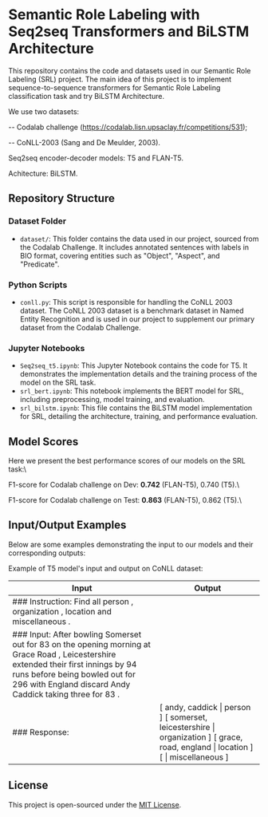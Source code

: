 # Semantic Role Labeling with Seq2seq Transformers and BiLSTM Architecture
This repository contains the code and datasets used in our Semantic Role Labeling (SRL) project. The main idea of this project is to implement sequence-to-sequence transformers for Semantic Role Labeling classification task and try BiLSTM Architecture.

We use two datasets:

-- Codalab challenge (https://codalab.lisn.upsaclay.fr/competitions/531);

-- CoNLL-2003 (Sang and De Meulder, 2003).

Seq2seq encoder-decoder models: T5 and FLAN-T5.

Achitecture: BiLSTM.


## Repository Structure

### Dataset Folder
- `dataset/`: This folder contains the data used in our project, sourced from the Codalab Challenge. It includes annotated sentences with labels in BIO format, covering entities such as "Object", "Aspect", and "Predicate".

### Python Scripts
- `conll.py`: This script is responsible for handling the CoNLL 2003 dataset. The CoNLL 2003 dataset is a benchmark dataset in Named Entity Recognition and is used in our project to supplement our primary dataset from the Codalab Challenge.

### Jupyter Notebooks
- `Seq2seq_t5.ipynb`: This Jupyter Notebook contains the code for T5. It demonstrates the implementation details and the training process of the model on the SRL task.
- `srl_bert.ipynb`: This notebook implements the BERT model for SRL, including preprocessing, model training, and evaluation.
- `srl_bilstm.ipynb`: This file contains the BiLSTM model implementation for SRL, detailing the architecture, training, and performance evaluation.

## Model Scores
Here we present the best performance scores of our models on the SRL task:\

F1-score for Codalab challenge on Dev: **0.742** (FLAN-T5), 0.740 (T5).\

F1-score for Codalab challenge on Test: **0.863** (FLAN-T5), 0.862 (T5).\

## Input/Output Examples
Below are some examples demonstrating the input to our models and their corresponding outputs:


Example of T5 model's input and output on CoNLL dataset:

| Input  | Output |
| ------------- | ------------- |
|\#\#\# Instruction: Find all person , organization , location and miscellaneous .|
|\#\#\# Input: After bowling Somerset out for 83 on the opening morning at Grace Road , Leicestershire extended their first innings by 94 runs before being bowled out for 296 with England discard Andy Caddick taking three for 83 . |
| \#\#\# Response: |  [ andy, caddick \| person ] [ somerset, leicestershire \| organization ] [ grace, road, england \| location ] [ \| miscellaneous ] |


## License

This project is open-sourced under the [MIT License](LICENSE).





